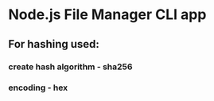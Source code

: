 # Node.js File Manager CLI app
## For hashing used:
### create hash algorithm - sha256
### encoding - hex